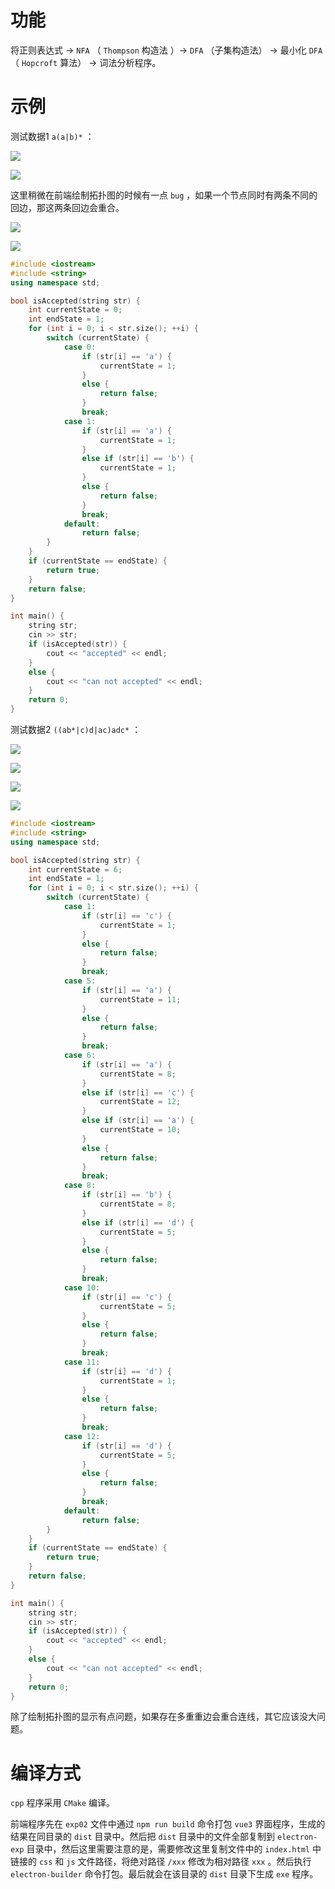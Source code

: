 # 功能

将正则表达式 ->  `NFA` （ `Thompson` 构造法 ）-> `DFA` （子集构造法） -> 最小化 `DFA` （ `Hopcroft` 算法） -> 词法分析程序。

# 示例

测试数据1 `a(a|b)*` ：

![](imgs/1697643252048.png)

![](imgs/1697643314424.png)


这里稍微在前端绘制拓扑图的时候有一点 `bug` ，如果一个节点同时有两条不同的回边，那这两条回边会重合。

![](imgs/1697643354779.png)

![](imgs/1697645436040.png)

```cpp
#include <iostream>
#include <string>
using namespace std;

bool isAccepted(string str) {
    int currentState = 0;
    int endState = 1;
    for (int i = 0; i < str.size(); ++i) {
        switch (currentState) {
            case 0:
                if (str[i] == 'a') {
                    currentState = 1;
                }
                else {
                    return false;
                }
                break;
            case 1:
                if (str[i] == 'a') {
                    currentState = 1;
                }
                else if (str[i] == 'b') {
                    currentState = 1;
                }
                else {
                    return false;
                }
                break;
            default:
                return false;
        }
    }
    if (currentState == endState) {
        return true;
    }
    return false;
}

int main() {
    string str;
    cin >> str;
    if (isAccepted(str)) {
        cout << "accepted" << endl;
    }
    else {
        cout << "can not accepted" << endl;
    }
    return 0;
}
```

测试数据2 `((ab*|c)d|ac)adc*` ：

![](imgs/1697643115372.png)

![](imgs/1697643152744.png)

![](imgs/1697643169739.png)


![](imgs/1697643183071.png)

```cpp
#include <iostream>
#include <string>
using namespace std;

bool isAccepted(string str) {
    int currentState = 6;
    int endState = 1;
    for (int i = 0; i < str.size(); ++i) {
        switch (currentState) {
            case 1:
                if (str[i] == 'c') {
                    currentState = 1;
                }
                else {
                    return false;
                }
                break;
            case 5:
                if (str[i] == 'a') {
                    currentState = 11;
                }
                else {
                    return false;
                }
                break;
            case 6:
                if (str[i] == 'a') {
                    currentState = 8;
                }
                else if (str[i] == 'c') {
                    currentState = 12;
                }
                else if (str[i] == 'a') {
                    currentState = 10;
                }
                else {
                    return false;
                }
                break;
            case 8:
                if (str[i] == 'b') {
                    currentState = 8;
                }
                else if (str[i] == 'd') {
                    currentState = 5;
                }
                else {
                    return false;
                }
                break;
            case 10:
                if (str[i] == 'c') {
                    currentState = 5;
                }
                else {
                    return false;
                }
                break;
            case 11:
                if (str[i] == 'd') {
                    currentState = 1;
                }
                else {
                    return false;
                }
                break;
            case 12:
                if (str[i] == 'd') {
                    currentState = 5;
                }
                else {
                    return false;
                }
                break;
            default:
                return false;
        }
    }
    if (currentState == endState) {
        return true;
    }
    return false;
}

int main() {
    string str;
    cin >> str;
    if (isAccepted(str)) {
        cout << "accepted" << endl;
    }
    else {
        cout << "can not accepted" << endl;
    }
    return 0;
}
```


除了绘制拓扑图的显示有点问题，如果存在多重重边会重合连线，其它应该没大问题。


# 编译方式

`cpp` 程序采用 `CMake` 编译。

前端程序先在 `exp02` 文件中通过 `npm run build` 命令打包 `vue3` 界面程序，生成的结果在同目录的 `dist` 目录中。然后把 `dist` 目录中的文件全部复制到 `electron-exp` 目录中，然后这里需要注意的是，需要修改这里复制文件中的 `index.html` 中链接的 `css` 和 `js` 文件路径，将绝对路径 `/xxx` 修改为相对路径 `xxx` 。然后执行 `electron-builder` 命令打包。最后就会在该目录的 `dist` 目录下生成 `exe` 程序。
